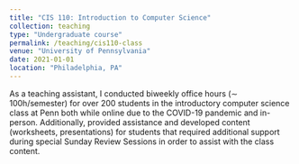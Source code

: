 ```yaml
---
title: "CIS 110: Introduction to Computer Science"
collection: teaching
type: "Undergraduate course"
permalink: /teaching/cis110-class
venue: "University of Pennsylvania"
date: 2021-01-01
location: "Philadelphia, PA"
---
```


As a teaching assistant, I conducted biweekly office hours (∼ 100h/semester) for over 200 students in the introductory computer science class at Penn both while online due to the COVID-19 pandemic and in-person. Additionally, provided assistance and developed content (worksheets, presentations) for students that required additional support during special Sunday Review Sessions in order to assist with the class content.